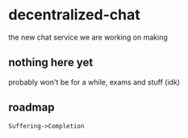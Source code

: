 # decentralized-chat
the new chat service we are working on making
## nothing here yet 
probably won't be for a while, exams and stuff (idk)
## roadmap
```sequence
Suffering->Completion
```
